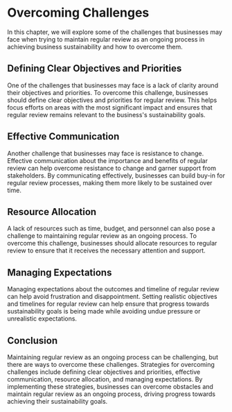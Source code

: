 Overcoming Challenges
========================================================

In this chapter, we will explore some of the challenges that businesses may face when trying to maintain regular review as an ongoing process in achieving business sustainability and how to overcome them.

Defining Clear Objectives and Priorities
----------------------------------------

One of the challenges that businesses may face is a lack of clarity around their objectives and priorities. To overcome this challenge, businesses should define clear objectives and priorities for regular review. This helps focus efforts on areas with the most significant impact and ensures that regular review remains relevant to the business's sustainability goals.

Effective Communication
-----------------------

Another challenge that businesses may face is resistance to change. Effective communication about the importance and benefits of regular review can help overcome resistance to change and garner support from stakeholders. By communicating effectively, businesses can build buy-in for regular review processes, making them more likely to be sustained over time.

Resource Allocation
-------------------

A lack of resources such as time, budget, and personnel can also pose a challenge to maintaining regular review as an ongoing process. To overcome this challenge, businesses should allocate resources to regular review to ensure that it receives the necessary attention and support.

Managing Expectations
---------------------

Managing expectations about the outcomes and timeline of regular review can help avoid frustration and disappointment. Setting realistic objectives and timelines for regular review can help ensure that progress towards sustainability goals is being made while avoiding undue pressure or unrealistic expectations.

Conclusion
----------

Maintaining regular review as an ongoing process can be challenging, but there are ways to overcome these challenges. Strategies for overcoming challenges include defining clear objectives and priorities, effective communication, resource allocation, and managing expectations. By implementing these strategies, businesses can overcome obstacles and maintain regular review as an ongoing process, driving progress towards achieving their sustainability goals.
